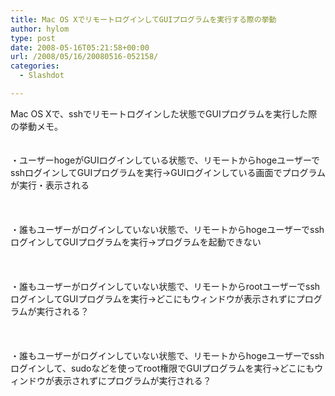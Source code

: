 ```yaml
---
title: Mac OS XでリモートログインしてGUIプログラムを実行する際の挙動
author: hylom
type: post
date: 2008-05-16T05:21:58+00:00
url: /2008/05/16/20080516-052158/
categories:
  - Slashdot

---
```

Mac OS Xで、sshでリモートログインした状態でGUIプログラムを実行した際の挙動メモ。  
</br>   
・ユーザーhogeがGUIログインしている状態で、リモートからhogeユーザーでsshログインしてGUIプログラムを実行→GUIログインしている画面でプログラムが実行・表示される</br>  
</br>   
・誰もユーザーがログインしていない状態で、リモートからhogeユーザーでsshログインしてGUIプログラムを実行→プログラムを起動できない</br>  
</br>   
・誰もユーザーがログインしていない状態で、リモートからrootユーザーでsshログインしてGUIプログラムを実行→どこにもウィンドウが表示されずにプログラムが実行される？</br>  
</br>   
・誰もユーザーがログインしていない状態で、リモートからhogeユーザーでsshログインして、sudoなどを使ってroot権限でGUIプログラムを実行→どこにもウィンドウが表示されずにプログラムが実行される？</br>  
</br>  
</br>